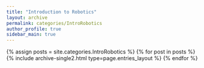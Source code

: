 ```yaml
---
title: "Introduction to Robotics"
layout: archive
permalink: categories/IntroRobotics
author_profile: true
sidebar_main: true
---
```


{% assign posts = site.categories.IntroRobotics %}
{% for post in posts %} {% include archive-single2.html type=page.entries_layout %} {% endfor %}
